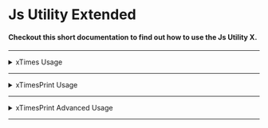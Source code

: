 # Js Utility Extended
#### Checkout this short documentation to find out how to use the Js Utility X.

***

<details><summary>xTimes Usage</summary>
<p>

In this case "yourfunction()" can be any function you would like to run multiple times. "10" stands for the amount of times the given function will be run.

    xTimes(() => yourfunction(), 10);

</p>
</details>

---

<details><summary>xTimesPrint Usage</summary>
<p>

For this command, the string: "Hello World" will be displayed "10" times.

    xTimesPrint("Hello World", 10);

</p>
</details>

---

<details><summary>xTimesPrint Advanced Usage</summary>
<p>

You can also use the command with an additional paramter such as "{num}" which will display the current run.

    xTimesPrint("Hello World {num}", 10);

</p>
</details>

---

